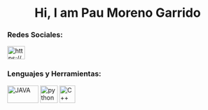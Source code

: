 <h1 align="center">Hi, I am Pau Moreno Garrido</h1>

<!--
**PMG801/PMG801** is a ✨ _special_ ✨ repository because its `README.md` (this file) appears on your GitHub profile.

Here are some ideas to get you started:

- 🔭 I’m currently working on ...
- 🌱 I’m currently learning ...
- 👯 I’m looking to collaborate on ...
- 🤔 I’m looking for help with ...
- 💬 Ask me about ...
- 📫 How to reach me: ...
- 😄 Pronouns: ...
- ⚡ Fun fact: ...
-->
<h3 align="left">Redes Sociales:</h3>
<p align="left">
<a href="https://www.linkedin.com/in/pau-moreno-garrido-12b054214/" target="blank"><img align="center" src="https://raw.githubusercontent.com/rahuldkjain/github-profile-readme-generator/master/src/images/icons/Social/linked-in-alt.svg" alt="https://www.linkedin.com/in/pau-moreno-garrido-12b054214/" height="30" width="40" /></a>
</p>

<h3 align="left">Lenguajes y Herramientas:</h3>
<p align="left"> <img src="https://logos-download.com/wp-content/uploads/2016/10/Java_logo_icon.png" alt="JAVA" width="71" height="40"/> <img src="https://pluspng.com/img-png/python-logo-png-open-2000.png" alt="python" width="40" height="40"/> <img src="https://brandslogos.com/wp-content/uploads/images/large/c-logo-black-and-white.png" alt="C++" width="36" height="40"/> </p>

